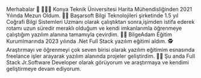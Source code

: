 Merhabalar 👋
👨🏼‍🎓 Konya Teknik Üniversitesi Harita Mühendisliğinden 2021 Yılında Mezun Oldum.
👷‍♂️ Başarsoft Bilgi Teknolojileri şirketinde 1.5 yıl Coğrafi Bilgi Sistemleri Uzmanı olarak çalıştıktan sonra,işimden istifa ederek rotamı uzun süredir meraklı olduğum ve kendi imkanlarımla öğrenmeye çalıştığım yazılım alanına tamamıyla çevirdim.
👨‍🏫 BilgeAdam Eğitim Kurumlmarında 2023 yılında .Net Full Stack yazılım eğitimi aldım.
🕵️ Araştırmayı ve öğrenmeyi çok seven birisi olarak yazılım eğitimim esnasında freelance işler arayarak yazılım alanında projeler geliştirdim.
👨‍💻 Şu anda Full Stack Jr.Software Developer olarak görüyorum ve araştırmaya ve kendimi geliştirmeye devam ediyorum.
<!--
**furkanbaybura/furkanbaybura** is a ✨ _special_ ✨ repository because its `README.md` (this file) appears on your GitHub profile.

Here are some ideas to get you started:

- 🔭 I’m currently working on ...
- 🌱 I’m currently learning ...
- 👯 I’m looking to collaborate on ...
- 🤔 I’m looking for help with ...
- 💬 Ask me about ...
- 📫 How to reach me: ...
- 😄 Pronouns: ...
- ⚡ Fun fact: ...
-->
